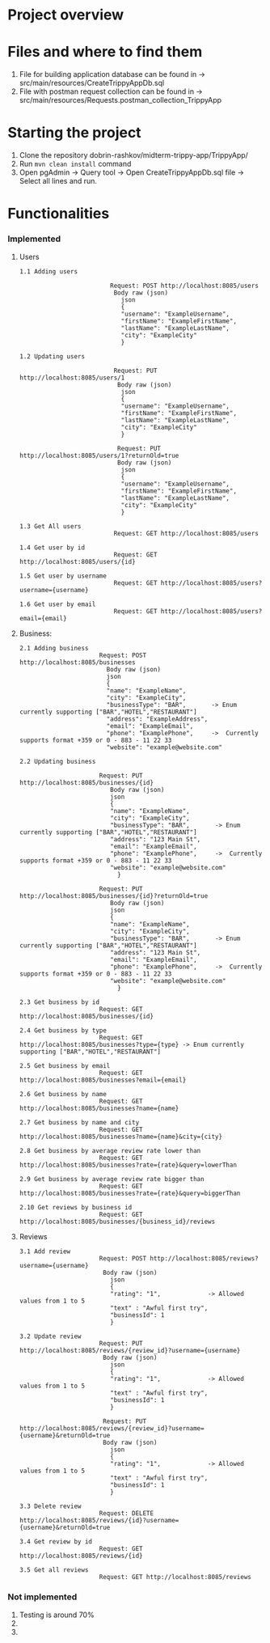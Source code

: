 # Project overview

# Files and where to find them
1. File for building application database can be found in -> src/main/resources/CreateTrippyAppDb.sql
2. File with postman request collection can be found in -> src/main/resources/Requests.postman_collection_TrippyApp


# Starting the project
1. Clone the repository dobrin-rashkov/midterm-trippy-app/TrippyApp/
2. Run `mvn clean install` command
3. Open pgAdmin -> Query tool -> Open CreateTrippyAppDb.sql file -> Select all lines and run.

# Functionalities
### Implemented

1. Users

       1.1 Adding users

                                Request: POST http://localhost:8085/users
                                 Body raw (json)
                                   json
                                   {
                                   "username": "ExampleUsername",
                                   "firstName": "ExampleFirstName",
                                   "lastName": "ExampleLastName",
                                   "city": "ExampleCity"
                                   }

       1.2 Updating users 
        
                                 Request: PUT http://localhost:8085/users/1
                                  Body raw (json)
                                   json
                                   {
                                   "username": "ExampleUsername",
                                   "firstName": "ExampleFirstName",
                                   "lastName": "ExampleLastName",
                                   "city": "ExampleCity"
                                   }

                                  Request: PUT http://localhost:8085/users/1?returnOld=true
                                  Body raw (json)
                                   json
                                   {
                                   "username": "ExampleUsername",
                                   "firstName": "ExampleFirstName",
                                   "lastName": "ExampleLastName",
                                   "city": "ExampleCity"
                                   }

       1.3 Get All users 
                                 Request: GET http://localhost:8085/users
                                  
       1.4 Get user by id
                                 Request: GET http://localhost:8085/users/{id}
                
       1.5 Get user by username
                                 Request: GET http://localhost:8085/users?username={username}

       1.6 Get user by email
                                 Request: GET http://localhost:8085/users?email={email}

2. Business:

       2.1 Adding business 
                             Request: POST  http://localhost:8085/businesses
                               Body raw (json)
                               json
                               {
                               "name": "ExampleName",
                               "city": "ExampleCity",
                               "businessType": "BAR",       -> Enum currently supporting ["BAR","HOTEL","RESTAURANT"]
                               "address": "ExampleAddress",
                               "email": "ExampleEmail",
                               "phone": "ExamplePhone",     ->  Currently supports format +359 or 0 - 883 - 11 22 33
                               "website": "example@website.com"

       2.2 Updating business

                             Request: PUT http://localhost:8085/businesses/{id}
                                Body raw (json)
                                json
                                {
                                "name": "ExampleName",
                                "city": "ExampleCity",
                                "businessType": "BAR",       -> Enum currently supporting ["BAR","HOTEL","RESTAURANT"]
                                "address": "123 Main St",
                                "email": "ExampleEmail",
                                "phone": "ExamplePhone",     ->  Currently supports format +359 or 0 - 883 - 11 22 33
                                "website": "example@website.com"
                                  } 

                             Request: PUT http://localhost:8085/businesses/{id}?returnOld=true
                                Body raw (json)
                                json
                                {
                                "name": "ExampleName",
                                "city": "ExampleCity",
                                "businessType": "BAR",       -> Enum currently supporting ["BAR","HOTEL","RESTAURANT"]
                                "address": "123 Main St",
                                "email": "ExampleEmail",
                                "phone": "ExamplePhone",     ->  Currently supports format +359 or 0 - 883 - 11 22 33
                                "website": "example@website.com"
                                  }
   
       2.3 Get business by id 
                             Request: GET http://localhost:8085/businesses/{id}
 
       2.4 Get business by type 
                             Request: GET http://localhost:8085/businesses?type={type} -> Enum currently supporting ["BAR","HOTEL","RESTAURANT"]

       2.5 Get business by email 
                             Request: GET http://localhost:8085/businesses?email={email}

       2.6 Get business by name 
                             Request: GET http://localhost:8085/businesses?name={name}

       2.7 Get business by name and city 
                             Request: GET http://localhost:8085/businesses?name={name}&city={city}

       2.8 Get business by average review rate lower than 
                             Request: GET http://localhost:8085/businesses?rate={rate}&query=lowerThan

       2.9 Get business by average review rate bigger than 
                             Request: GET http://localhost:8085/businesses?rate={rate}&query=biggerThan

       2.10 Get reviews by business id 
                             Request: GET http://localhost:8085/businesses/{business_id}/reviews
       
3. Reviews
       
       3.1 Add review 
                             Request: POST http://localhost:8085/reviews?username={username}   
                              Body raw (json)
                                json
                                {
                                "rating": "1",             -> Allowed values from 1 to 5
                                "text" : "Awful first try",
                                "businessId": 1
                                }

       3.2 Update review 
                             Request: PUT http://localhost:8085/reviews/{review_id}?username={username}
                              Body raw (json)
                                json
                                {
                                "rating": "1",             -> Allowed values from 1 to 5
                                "text" : "Awful first try",
                                "businessId": 1
                                }

                              Request: PUT http://localhost:8085/reviews/{review_id}?username={username}&returnOld=true
                              Body raw (json)
                                json
                                {
                                "rating": "1",             -> Allowed values from 1 to 5
                                "text" : "Awful first try",
                                "businessId": 1
                                }

       3.3 Delete review 
                             Request: DELETE http://localhost:8085/reviews/{id}?username={username}&returnOld=true

       3.4 Get review by id 
                             Request: GET http://localhost:8085/reviews/{id}

       3.5 Get all reviews
                             Request: GET http://localhost:8085/reviews
                              
### Not implemented
1. Testing is around 70% 
2.
3.
